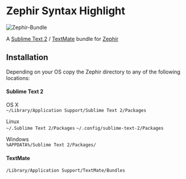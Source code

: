Zephir Syntax Highlight
=======================

![Zephir-Bundle](http://www.phalconphp.com/img/spectral.jpg)

A [Sublime Text 2](http://www.sublimetext.com/) / [TextMate](http://macromates.com/) bundle for [Zephir](http://zephir-lang.com)

Installation
------------
Depending on your OS copy the Zephir directory to any of the following locations:

#### Sublime Text 2

OS X  
`~/Library/Application Support/Sublime Text 2/Packages`

Linux  
`~/.Sublime Text 2/Packages`
`~/.config/sublime-text-2/Packages`

Windows  
`%APPDATA%/Sublime Text 2/Packages/`

#### TextMate

`/Library/Application Support/TextMate/Bundles`

